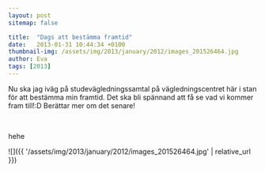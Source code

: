 ```yaml
---
layout: post
sitemap: false

title:  "Dags att bestämma framtid"
date:   2013-01-31 10:44:34 +0100
thumbnail-img: /assets/img/2013/january/2012/images_201526464.jpg
author: Eva
tags: [2013]
---
```


Nu ska jag iväg på studevägledningssamtal på vägledningscentret här i stan för att bestämma min framtid. Det ska bli spännand att få se vad vi kommer fram till!:D Berättar mer om det senare!




 










hehe

![]({{ '/assets/img/2013/january/2012/images_201526464.jpg'  | relative_url }})

